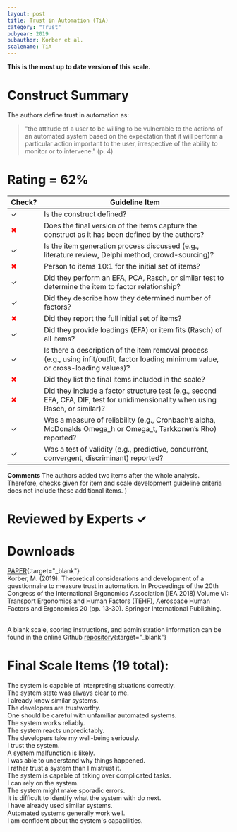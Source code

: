 ```yaml
---
layout: post
title: Trust in Automation (TiA)
category: "Trust"
pubyear: 2019
pubauthor: Korber et al.
scalename: TiA
---
```


**This is the most up to date version of this scale.**

# Construct Summary

The authors define trust in automation as:

>"the attitude of a user to be willing to be vulnerable to the actions of an automated system based on the expectation that it will perform a particular action important to the user, irrespective of the ability to monitor or to intervene." (p. 4)
 

# Rating = 62% 

<table>
  <thead>
    <tr>
      <th>Check?</th>
      <th>Guideline Item</th>
    </tr>
  </thead>
  <tbody>
    <tr>
      <td>&#10003;</td>
      <td>Is the construct defined?</td>
    </tr>
    <tr>
      <td style="color: red;">&#10006;</td>
      <td>Does the final version of the items capture the construct as it has been defined by the authors?</td>
    </tr>
    <tr>
      <td>&#10003;</td>
      <td>Is the item generation process discussed (e.g., literature review, Delphi method, crowd-sourcing)?</td>
    </tr>
    <tr>
      <td style="color: red;">&#10006;</td>
      <td>Person to items 10:1 for the initial set of items?</td>
    </tr>
    <tr>
      <td>&#10003;</td>
      <td>Did they perform an EFA, PCA, Rasch, or similar test to determine the item to factor relationship?</td>
    </tr>
    <tr>
      <td>&#10003;</td>
      <td>Did they describe how they determined number of factors?</td>
    </tr>
    <tr>
      <td style="color: red;">&#10006;</td>
      <td>Did they report the full initial set of items?</td>
    </tr>
    <tr>
      <td>&#10003;</td>
      <td>Did they provide loadings (EFA) or item fits (Rasch) of all items?</td>
    </tr>
    <tr>
      <td>&#10003;</td>
      <td>Is there a description of the item removal process (e.g., using infit/outfit, factor loading minimum value, or cross-loading values)?</td>
    </tr>
    <tr>
      <td style="color: red;">&#10006;</td>
      <td>Did they list the final items included in the scale?</td>
    </tr>
    <tr>
      <td style="color: red;">&#10006;</td>
      <td>Did they include a factor structure test (e.g., second EFA, CFA, DIF, test for unidimensionality when using Rasch, or similar)?</td>
    </tr>
    <tr>
      <td>&#10003;</td>
      <td>Was a measure of reliability (e.g., Cronbach’s alpha, McDonalds Omega_h or Omega_t, Tarkkonen’s Rho) reported?</td>
    </tr>
    <tr>
      <td>&#10003;</td>
      <td>Was a test of validity (e.g., predictive, concurrent, convergent, discriminant) reported?</td>
    </tr>
  </tbody>
</table>

**Comments**
The authors added two items after the whole analysis. Therefore, checks given for item and scale development guideline criteria does not include these additional items. )

# Reviewed by Experts &#10003;


# Downloads
[PAPER](https://link.springer.com/chapter/10.1007/978-3-319-96074-6_2){:target="_blank"}
<br>Korber, M. (2019). Theoretical considerations and development of a questionnaire to measure trust in automation. In Proceedings of the 20th Congress of the International Ergonomics Association (IEA 2018) Volume VI: Transport Ergonomics and Human Factors (TEHF), Aerospace Human Factors and Ergonomics 20 (pp. 13-30). Springer International Publishing.

<br>A blank scale, scoring instructions, and administration information can be found in the online Github [repository](https://github.com/moritzkoerber/TiA_Trust_in_Automation_Questionnaire/tree/master/1_manual){:target="_blank"}

# Final Scale Items (19 total):

The system is capable of interpreting situations correctly. 
<br> The system state was always clear to me.
<br>I already know similar systems.
<br>The developers are trustworthy.
<br>One should be careful with unfamiliar automated systems.
<br>The system works reliably.
<br>The system reacts unpredictably.
<br>The developers take my well-being seriously.
<br>I trust the system.
<br>A system malfunction is likely.
<br>I was able to understand why things happened.
<br>I rather trust a system than I mistrust it.
<br>The system is capable of taking over complicated tasks.
<br>I can rely on the system.
<br>The system might make sporadic errors.
<br>It is difficult to identify what the system with do next.
<br>I have already used similar systems.
<br>Automated systems generally work well.
<br>I am confident about the system's capabilities.